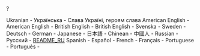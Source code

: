 ?

Ukranian  - Українська -                                                                                                                                                    Слава Україні, героям слава
American English - American English -
British English - British English -
Svenska - Sweden -
Deutsch - German -
Japanese - 日本語 -
Chinean - 中國人 -
Russian - Русский - [README_RU](README_RU.md)
Spanish - Español -
French - Français -
Portuguese - Português -
